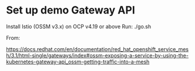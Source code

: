 # Set up demo Gateway API 

Install Istio (OSSM v3.x) on OCP v4.19 or above
Run: ./go.sh 

From:

https://docs.redhat.com/en/documentation/red_hat_openshift_service_mesh/3.1/html-single/gateways/index#ossm-exposing-a-service-by-using-the-kubernetes-gateway-api_ossm-getting-traffic-into-a-mesh

